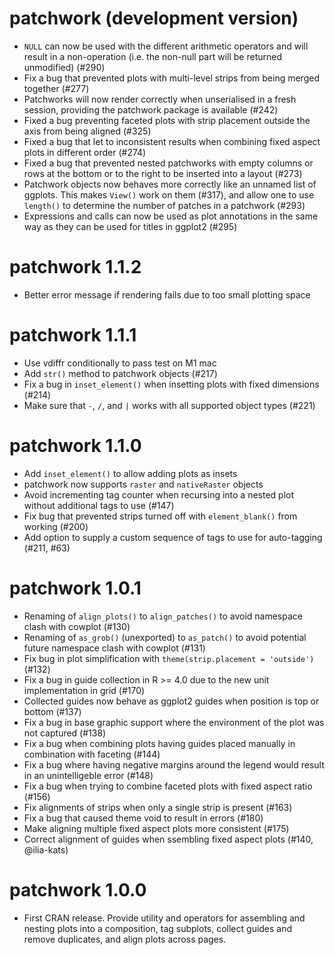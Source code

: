 # patchwork (development version)

* `NULL` can now be used with the different arithmetic operators and will result
  in a non-operation (i.e. the non-null part will be returned unmodified) (#290)
* Fix a bug that prevented plots with multi-level strips from being merged 
  together (#277)
* Patchworks will now render correctly when unserialised in a fresh session, 
  providing the patchwork package is available (#242)
* Fixed a bug preventing faceted plots with strip placement outside the axis 
  from being aligned (#325)
* Fixed a bug that let to inconsistent results when combining fixed aspect plots
  in different order (#274)
* Fixed a bug that prevented nested patchworks with empty columns or rows at the 
  bottom or to the right to be inserted into a layout (#273)
* Patchwork objects now behaves more correctly like an unnamed list of ggplots. 
  This makes `View()` work on them (#317), and allow one to use `length()` to
  determine the number of patches in a patchwork (#293)
* Expressions and calls can now be used as plot annotations in the same way as
  they can be used for titles in ggplot2 (#295)

# patchwork 1.1.2

* Better error message if rendering fails due to too small plotting space

# patchwork 1.1.1

* Use vdiffr conditionally to pass test on M1 mac
* Add `str()` method to patchwork objects (#217)
* Fix a bug in `inset_element()` when insetting plots with fixed dimensions 
  (#214)
* Make sure that `-`, `/`, and `|` works with all supported object types (#221)

# patchwork 1.1.0

* Add `inset_element()` to allow adding plots as insets
* patchwork now supports `raster` and `nativeRaster` objects
* Avoid incrementing tag counter when recursing into a nested plot without 
  additional tags to use (#147)
* Fix bug that prevented strips turned off with `element_blank()` from working 
  (#200)
* Add option to supply a custom sequence of tags to use for auto-tagging (#211, 
  #63)

# patchwork 1.0.1

* Renaming of `align_plots()` to `align_patches()` to avoid namespace clash
  with cowplot (#130)
* Renaming of `as_grob()` (unexported) to `as_patch()` to avoid potential 
  future namespace clash with cowplot (#131)
* Fix bug in plot simplification with `theme(strip.placement = 'outside')` 
  (#132)
* Fix a bug in guide collection in R >= 4.0 due to the new unit implementation
  in grid (#170)
* Collected guides now behave as ggplot2 guides when position is top or bottom
  (#137)
* Fix a bug in base graphic support where the environment of the plot was not
  captured (#138)
* Fix a bug when combining plots having guides placed manually in combination 
  with faceting (#144)
* Fix a bug where having negative margins around the legend would result in an
  unintelligeble error (#148)
* Fix a bug when trying to combine faceted plots with fixed aspect ratio (#156)
* Fix alignments of strips when only a single strip is present (#163)
* Fix a bug that caused theme void to result in errors (#180)
* Make aligning multiple fixed aspect plots more consistent (#175)
* Correct alignment of guides when ssembling fixed aspect plots (#140, 
  @ilia-kats)

# patchwork 1.0.0

* First CRAN release. Provide utility and operators for assembling and nesting
  plots into a composition, tag subplots, collect guides and remove duplicates,
  and align plots across pages.
